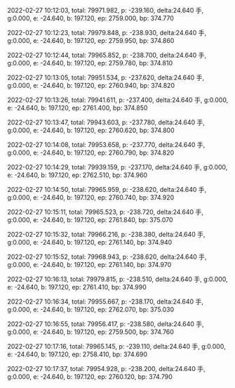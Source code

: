 2022-02-27 10:12:03, total: 79971.982, p: -239.160, delta:24.640 手, g:0.000, e: -24.640, b: 197.120, ep: 2759.000, bp: 374.770

2022-02-27 10:12:23, total: 79979.848, p: -238.930, delta:24.640 手, g:0.000, e: -24.640, b: 197.120, ep: 2759.950, bp: 374.860

2022-02-27 10:12:44, total: 79965.852, p: -238.700, delta:24.640 手, g:0.000, e: -24.640, b: 197.120, ep: 2759.780, bp: 374.810

2022-02-27 10:13:05, total: 79951.534, p: -237.620, delta:24.640 手, g:0.000, e: -24.640, b: 197.120, ep: 2760.940, bp: 374.820

2022-02-27 10:13:26, total: 79941.611, p: -237.400, delta:24.640 手, g:0.000, e: -24.640, b: 197.120, ep: 2761.400, bp: 374.850

2022-02-27 10:13:47, total: 79943.603, p: -237.780, delta:24.640 手, g:0.000, e: -24.640, b: 197.120, ep: 2760.620, bp: 374.800

2022-02-27 10:14:08, total: 79953.658, p: -237.770, delta:24.640 手, g:0.000, e: -24.640, b: 197.120, ep: 2760.790, bp: 374.820

2022-02-27 10:14:29, total: 79939.159, p: -237.170, delta:24.640 手, g:0.000, e: -24.640, b: 197.120, ep: 2762.510, bp: 374.960

2022-02-27 10:14:50, total: 79965.959, p: -238.620, delta:24.640 手, g:0.000, e: -24.640, b: 197.120, ep: 2760.740, bp: 374.920

2022-02-27 10:15:11, total: 79965.523, p: -238.720, delta:24.640 手, g:0.000, e: -24.640, b: 197.120, ep: 2761.840, bp: 375.070

2022-02-27 10:15:32, total: 79966.216, p: -238.380, delta:24.640 手, g:0.000, e: -24.640, b: 197.120, ep: 2761.140, bp: 374.940

2022-02-27 10:15:52, total: 79968.943, p: -238.620, delta:24.640 手, g:0.000, e: -24.640, b: 197.120, ep: 2761.140, bp: 374.970

2022-02-27 10:16:13, total: 79979.815, p: -238.510, delta:24.640 手, g:0.000, e: -24.640, b: 197.120, ep: 2761.410, bp: 374.990

2022-02-27 10:16:34, total: 79955.667, p: -238.170, delta:24.640 手, g:0.000, e: -24.640, b: 197.120, ep: 2762.070, bp: 375.030

2022-02-27 10:16:55, total: 79956.417, p: -238.580, delta:24.640 手, g:0.000, e: -24.640, b: 197.120, ep: 2759.500, bp: 374.760

2022-02-27 10:17:16, total: 79965.145, p: -239.110, delta:24.640 手, g:0.000, e: -24.640, b: 197.120, ep: 2758.410, bp: 374.690

2022-02-27 10:17:37, total: 79954.928, p: -238.200, delta:24.640 手, g:0.000, e: -24.640, b: 197.120, ep: 2760.120, bp: 374.790